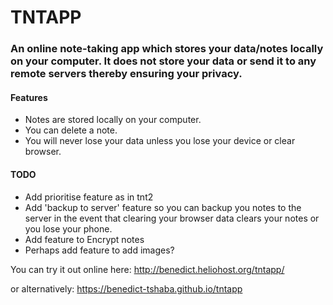 # TNTAPP
### An online note-taking app which stores your data/notes locally on your computer. It does not store your data or send it to any remote servers thereby ensuring your privacy.


#### Features
* Notes are stored locally on your computer.
* You can delete a note.
* You will never lose your data unless you lose your device or clear browser.

#### TODO
* Add prioritise feature as in tnt2
* Add 'backup to server' feature so you can backup you notes to the server in the event that clearing your browser data clears your notes or you lose your phone.
* Add feature to Encrypt notes
* Perhaps add feature to add images?

You can try it out online here: http://benedict.heliohost.org/tntapp/ 

or alternatively: https://benedict-tshaba.github.io/tntapp 
